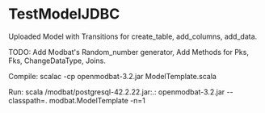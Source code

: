 # TestModelJDBC

Uploaded Model with Transitions for create_table, add_columns, add_data.

TODO: Add Modbat's Random_number generator, Add Methods for Pks, Fks, ChangeDataType, Joins.

Compile: scalac -cp openmodbat-3.2.jar ModelTemplate.scala

Run: scala /modbat/postgresql-42.2.22.jar:.:  openmodbat-3.2.jar --classpath=. modbat.ModelTemplate -n=1

